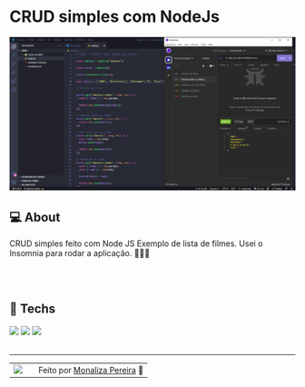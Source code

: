 # CRUD simples com NodeJs

![Imagem do resultado do projeto](resultado.png)
<br>

## 💻 About

CRUD simples feito com Node JS
Exemplo de lista de filmes. Usei o Insomnia para rodar a aplicação.
👩🏻‍💻

<br><br>


## 🧠 Techs

<div>
    <img src="https://img.shields.io/badge/JavaScript-F7DF1E?style=for-the-badge&logo=javascript&logoColor=black" />
    <img src="https://img.shields.io/badge/node.js-6DA55F?style=for-the-badge&logo=node.js&logoColor=white">
    <img src="https://img.shields.io/badge/Insomnia-black?style=for-the-badge&logo=insomnia&logoColor=5849BE">

    
</div>

<br>

---

<table>
  <tr>
    <td>
      <img src="https://github.com/monalizaps.png" width="100px" />
    </td>
    <td>
    </td>
    <td>
      Feito por <a href="https://github.com/monaliza-pereira">Monaliza Pereira</a> 🔮
  </tr>
</table>
